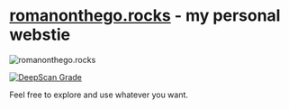 # [romanonthego.rocks](http://romanonthego.rocks) - my personal webstie

![romanonthego.rocks](http://i.makeagif.com/media/8-13-2017/W5SJFJ.gif)

[![DeepScan Grade](https://deepscan.io/api/projects/268/branches/462/badge/grade.svg)](https://deepscan.io/dashboard/#view=project&pid=268&bid=462)

Feel free to explore and use whatever you want.
